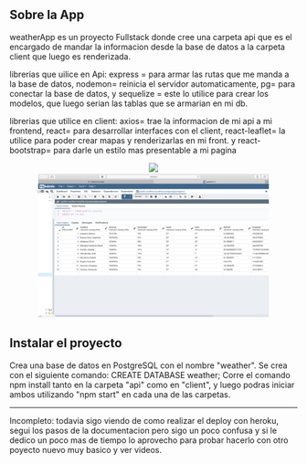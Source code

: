 
##  Sobre la App
weatherApp es un proyecto Fullstack donde cree una carpeta api que es el encargado de mandar la informacion desde la base de datos a la carpeta client que luego es renderizada.

librerias que uilice en Api: express = para armar las rutas que me manda a la base de datos, nodemon= reinicia el servidor automaticamente, pg= para conectar la base de datos, y sequelize = este lo utilice para crear los modelos, que luego serian las tablas que se armarian en mi db.

librerias que utilice en client:  axios= trae la informacion de mi api a mi frontend, react= para desarrollar interfaces con el client, react-leaflet= la utilice para poder crear mapas y renderizarlas en mi front. y react-bootstrap= para darle un estilo mas presentable a mi pagina 

<div align="center">
	<img src='Captura%20de%20Pantalla%202020-11-16%20a%20la(s)%2016.13.45.png" width='90%'>
</div> 
<div align="center">
	<img src="Captura%20de%20Pantalla%202020-11-17%20a%20la(s)%2016.27.15.png" width='80%'>
</div> 

## Instalar el proyecto
Crea una base de datos en PostgreSQL con el nombre "weather". Se crea con el siguiente comando: CREATE DATABASE weather;
Corre el comando npm install tanto en la carpeta "api" como en "client", y luego podras iniciar ambos utilizando "npm start" en cada una de las carpetas.

-----------------
Incompleto: todavia sigo viendo de como realizar el deploy con heroku, segui los pasos de la documentacion pero sigo un poco confusa y si le dedico un poco mas de tiempo lo aprovecho para probar hacerlo con otro poyecto nuevo muy basico y ver videos.
